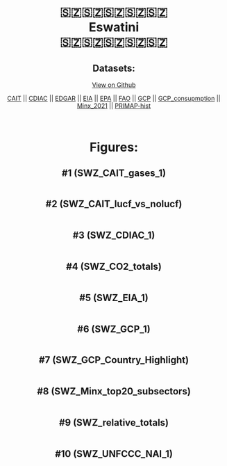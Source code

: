 
<center>
<h1 align="center">
🇸🇿🇸🇿🇸🇿🇸🇿🇸🇿
<br>
Eswatini
<br>
🇸🇿🇸🇿🇸🇿🇸🇿🇸🇿
</h1>
<h2>Datasets:</h2>
<p><a href="https://github.com/dquintani/GreenhouseData/tree/master/country_data/SWZ_Eswatini/data">View on Github</a>
<br></p><p><a href="data/SWZ_CAIT.csv">CAIT</a> || <a href="data/SWZ_CDIAC.csv">CDIAC</a> || <a href="data/SWZ_EDGAR.csv">EDGAR</a> || <a href="data/SWZ_EIA.csv">EIA</a> || <a href="data/SWZ_EPA.csv">EPA</a> || <a href="data/SWZ_FAO.csv">FAO</a> || <a href="data/SWZ_GCP.csv">GCP</a> || <a href="data/SWZ_GCP_consupmption.csv">GCP_consupmption</a> || <a href="data/SWZ_Minx_2021.csv">Minx_2021</a> || <a href="data/SWZ_PRIMAP-hist.csv">PRIMAP-hist</a></p><p><br></p>
<h1>Figures:</h1><h2>#1 (SWZ_CAIT_gases_1)</h2>
<p><img alt="" src="figures/SWZ_CAIT_gases_1.png" /></p><h2>#2 (SWZ_CAIT_lucf_vs_nolucf)</h2>
<p><img alt="" src="figures/SWZ_CAIT_lucf_vs_nolucf.png" /></p><h2>#3 (SWZ_CDIAC_1)</h2>
<p><img alt="" src="figures/SWZ_CDIAC_1.png" /></p><h2>#4 (SWZ_CO2_totals)</h2>
<p><img alt="" src="figures/SWZ_CO2_totals.png" /></p><h2>#5 (SWZ_EIA_1)</h2>
<p><img alt="" src="figures/SWZ_EIA_1.png" /></p><h2>#6 (SWZ_GCP_1)</h2>
<p><img alt="" src="figures/SWZ_GCP_1.png" /></p><h2>#7 (SWZ_GCP_Country_Highlight)</h2>
<p><img alt="" src="figures/SWZ_GCP_Country_Highlight.png" /></p><h2>#8 (SWZ_Minx_top20_subsectors)</h2>
<p><img alt="" src="figures/SWZ_Minx_top20_subsectors.png" /></p><h2>#9 (SWZ_relative_totals)</h2>
<p><img alt="" src="figures/SWZ_relative_totals.png" /></p><h2>#10 (SWZ_UNFCCC_NAI_1)</h2>
<p><img alt="" src="figures/SWZ_UNFCCC_NAI_1.png" /></p>